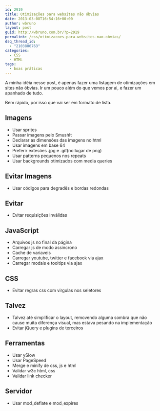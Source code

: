 ```yaml
---
id: 2919
title: Otimizações para websites não óbvias
date: 2013-03-08T16:54:16+00:00
author: wbruno
layout: post
guid: http://wbruno.com.br/?p=2919
permalink: /css/otimizacoes-para-websites-nao-obvias/
dsq_thread_id:
  - "2103806763"
categories:
  - CSS
  - HTML
tags:
  - boas práticas
---
```

A minha idéia nesse post, é apenas fazer uma listagem de otimizações em sites não óbvias. Ir um pouco além do que vemos por ai, e fazer um apanhado de tudo.

Bem rápido, por isso que vai ser em formato de lista.

## Imagens

<ul class="bullet">
  <li>
    Usar sprites
  </li>
  <li>
    Passar imagens pelo SmushIt
  </li>
  <li>
    Declarar as dimensões das imagens no html
  </li>
  <li>
    Usar imagens em base 64
  </li>
  <li>
    Preferir extesões .jpg e .gif(no lugar de png)
  </li>
  <li>
    Usar patterns pequenos nos repeats
  </li>
  <li>
    Usar backgrounds otimizados com media queries
  </li>
</ul>

## Evitar Imagens

<ul class="bullet">
  <li>
    Usar códigos para degradês e bordas redondas
  </li>
</ul>

## Evitar

<ul class="bullet">
  <li>
    Evitar requisições inválidas
  </li>
</ul>

## JavaScript

<ul class="bullet">
  <li>
    Arquivos js no final da página
  </li>
  <li>
    Carregar js de modo assincrono
  </li>
  <li>
    Cache de variaveis
  </li>
  <li>
    Carregar youtube, twitter e facebook via ajax
  </li>
  <li>
    Carregar modais e tooltips via ajax
  </li>
</ul>

## CSS

<ul class="bullet">
  <li>
    Evitar regras css com virgulas nos seletores
  </li>
</ul>

## Talvez

<ul class="bullet">
  <li>
    Talvez até simplificar o layout, removendo alguma sombra que não cause muita diferença visual, mas estava pesando na implementação
  </li>
  <li>
    Evitar jQuery e plugins de terceiros
  </li>
</ul>

## Ferramentas

<ul class="bullet">
  <li>
    Usar ySlow
  </li>
  <li>
    Usar PageSpeed
  </li>
  <li>
    Merge e minify de css, js e html
  </li>
  <li>
    Validar w3c html, css
  </li>
  <li>
    Validar link checker
  </li>
</ul>

## Servidor

<ul class="bullet">
  <li>
    Usar mod_deflate e mod_expires
  </li>
</ul>
